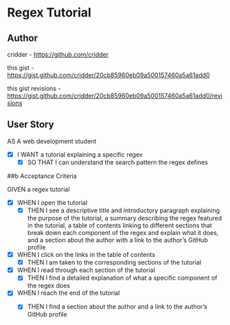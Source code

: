 # Regex Tutorial

## Author

cridder - https://github.com/cridder

this gist - https://gist.github.com/cridder/20cb85960eb09a500157460a5a61add0

this gist revisions - https://gist.github.com/cridder/20cb85960eb09a500157460a5a61add0/revisions

## User Story 

AS A web development student
- [X] I WANT a tutorial explaining a specific regex
    - [X] SO THAT I can understand the search pattern the regex defines

##b Acceptance Criteria

GIVEN a regex tutorial
- [X] WHEN I open the tutorial
    - [X] THEN I see a descriptive title and introductory paragraph explaining the purpose of the tutorial, a summary describing the regex featured in the tutorial, a table of contents linking to different sections that break down each component of the regex and explain what it does, and a section about the author with a link to the author’s GitHub profile
- [X] WHEN I click on the links in the table of contents
    - [X] THEN I am taken to the corresponding sections of the tutorial
- [X] WHEN I read through each section of the tutorial
    - [X] THEN I find a detailed explanation of what a specific component of the regex does
- [X] WHEN I reach the end of the tutorial
    - [X] THEN I find a section about the author and a link to the author’s GitHub profile

